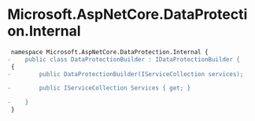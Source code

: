 # Microsoft.AspNetCore.DataProtection.Internal

``` diff
 namespace Microsoft.AspNetCore.DataProtection.Internal {
-    public class DataProtectionBuilder : IDataProtectionBuilder {
 {
-        public DataProtectionBuilder(IServiceCollection services);

-        public IServiceCollection Services { get; }

-    }
 }
```

